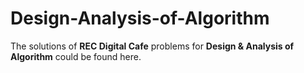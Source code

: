 # Design-Analysis-of-Algorithm
The solutions of **REC Digital Cafe** problems 
for **Design & Analysis of Algorithm** could be 
found here.
